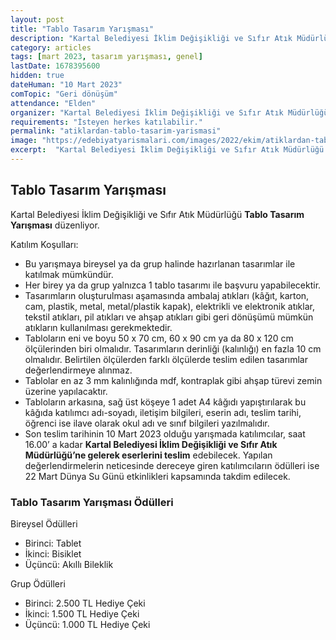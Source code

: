 ```yaml
---
layout: post
title: "Tablo Tasarım Yarışması"
description: "Kartal Belediyesi İklim Değişikliği ve Sıfır Atık Müdürlüğü 'Tablo Tasarım Yarışması' düzenliyor."
category: articles
tags: [mart 2023, tasarım yarışması, genel]
lastDate: 1678395600
hidden: true
dateHuman: "10 Mart 2023"
comTopic: "Geri dönüşüm"
attendance: "Elden"
organizer: "Kartal Belediyesi İklim Değişikliği ve Sıfır Atık Müdürlüğü"
requirements: "İsteyen herkes katılabilir."
permalink: "atiklardan-tablo-tasarim-yarismasi"
image: "https://edebiyatyarismalari.com/images/2022/ekim/atiklardan-tablo-tasarim-yarismasi.jpg"
excerpt:  "Kartal Belediyesi İklim Değişikliği ve Sıfır Atık Müdürlüğü <strong> Tablo Tasarım Yarışması </strong> düzenliyor."
---
```


## Tablo Tasarım Yarışması
Kartal Belediyesi İklim Değişikliği ve Sıfır Atık Müdürlüğü **Tablo Tasarım Yarışması** düzenliyor.  

Katılım Koşulları:
- Bu yarışmaya bireysel ya da grup halinde hazırlanan tasarımlar ile katılmak mümkündür.
- Her birey ya da grup yalnızca 1 tablo tasarımı ile başvuru yapabilecektir.
- Tasarımların oluşturulması aşamasında ambalaj atıkları (kâğıt, karton, cam, plastik, metal, metal/plastik kapak), elektrikli ve elektronik atıklar, tekstil atıkları, pil atıkları ve ahşap atıkları gibi geri dönüşümü mümkün atıkların kullanılması gerekmektedir.
- Tabloların eni ve boyu 50 x 70 cm, 60 x 90 cm ya da 80 x 120 cm ölçülerinden biri olmalıdır. Tasarımların derinliği (kalınlığı) en fazla 10 cm olmalıdır. Belirtilen ölçülerden farklı ölçülerde teslim edilen tasarımlar değerlendirmeye alınmaz.
- Tablolar en az 3 mm kalınlığında mdf, kontraplak gibi ahşap türevi zemin üzerine yapılacaktır.
- Tabloların arkasına, sağ üst köşeye 1 adet A4 kâğıdı yapıştırılarak bu kâğıda katılımcı adı-soyadı, iletişim bilgileri, eserin adı, teslim tarihi, öğrenci ise ilave olarak okul adı ve sınıf bilgileri yazılmalıdır.
- Son teslim tarihinin 10 Mart 2023 olduğu yarışmada katılımcılar, saat 16.00’ a kadar **Kartal Belediyesi İklim Değişikliği ve Sıfır Atık Müdürlüğü’ne gelerek eserlerini teslim** edebilecek. Yapılan değerlendirmelerin neticesinde dereceye giren katılımcıların ödülleri ise 22 Mart Dünya Su Günü etkinlikleri kapsamında takdim edilecek.


### Tablo Tasarım Yarışması Ödülleri
Bireysel Ödülleri
- Birinci: Tablet
- İkinci: Bisiklet
- Üçüncü: Akıllı Bileklik

Grup Ödülleri
- Birinci: 2.500 TL Hediye Çeki
- İkinci: 1.500 TL Hediye Çeki
- Üçüncü: 1.000 TL Hediye Çeki